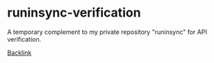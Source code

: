 # runinsync-verification
A temporary complement to my private repository "runinsync" for API verification.

[Backlink](getsongbpm.com)
